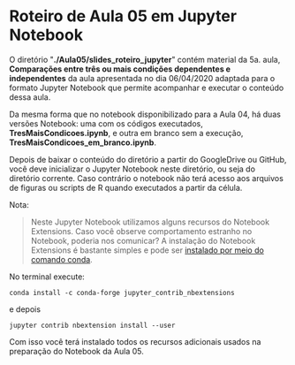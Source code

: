 Roteiro de Aula 05 em Jupyter Notebook
======================================

O diretório "**./Aula05/slides_roteiro_jupyter**" contém material da 5a. aula, **Comparações entre três ou mais condições dependentes e independentes** da aula apresentada no dia 06/04/2020 adaptada para o formato Jupyter Notebook que permite acompanhar e executar o conteúdo dessa aula.

Da mesma forma que no notebook disponibilizado para a Aula 04, há duas versões Notebook: uma com os códigos executados, **TresMaisCondicoes.ipynb**, e outra em branco sem a execução, **TresMaisCondicoes_em_branco.ipynb**.

Depois de baixar o conteúdo do diretório a partir do GoogleDrive ou GitHub, você deve inicializar o Jupyter Notebook neste diretório, ou seja do diretório corrente. Caso contrário o notebook não terá acesso aos arquivos de figuras ou scripts de R quando executados a partir da célula.

Nota:
> Neste Jupyter Notebook utilizamos alguns recursos do Notebook Extensions. Caso você observe comportamento estranho no Notebook, poderia nos comunicar? A instalação do Notebook Extensions é bastante simples e pode ser [instalado por meio do comando conda](https://jupyter-contrib-nbextensions.readthedocs.io/en/latest/install.html).

No terminal execute:

`conda install -c conda-forge jupyter_contrib_nbextensions`

e depois

`jupyter contrib nbextension install --user`

Com isso você terá instalado todos os recursos adicionais usados na preparação do Notebook da Aula 05.